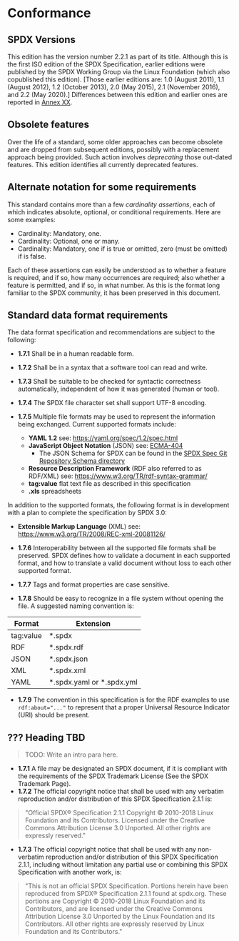 # Conformance

## SPDX Versions

This edition has the version number 2.2.1 as part of its title. Although this is the first ISO edition of the SPDX Specification, earlier editions were published by the SPDX Working Group via the Linux Foundation (which also copublished this edition). [Those earlier editions are: 1.0 (August 2011), 1.1 (August 2012), 1.2 (October 2013), 2.0 (May 2015), 2.1 (November 2016), and 2.2 (May 2020).] Differences between this edition and earlier ones are reported in [Annex XX](annexXX.md).

## Obsolete features

Over the life of a standard, some older approaches can become obsolete and are dropped from subsequent editions, possibly with a replacement approach being provided. Such action involves *deprecating* those out-dated features. This edition identifies all currently deprecated features.

## Alternate notation for some requirements

This standard contains more than a few *cardinality assertions*, each of which indicates absolute, optional, or conditional requirements. Here are some examples:

* Cardinality: Mandatory, one.
* Cardinality: Optional, one or many.
* Cardinality: Mandatory, one if <condition> is true or <feature> omitted, zero (must be omitted) if <condition> is false.

Each of these assertions can easily be understood as to whether a feature is required, and if so, how many occurrences are required; also whether a feature is permitted, and if so, in what number. As this is the format long familiar to the SPDX community, it has been preserved in this document.

## Standard data format requirements

The data format specification and recommendations are subject to the following:

 * **1.7.1** Shall be in a human readable form.

* **1.7.2** Shall be in a syntax that a software tool can read and write.

* **1.7.3** Shall be suitable to be checked for syntactic correctness automatically, independent of how it was generated (human or tool).

* **1.7.4** The SPDX file character set shall support UTF-8 encoding.

* **1.7.5** Multiple file formats may be used to represent the information being exchanged. Current supported formats include:

  * **YAML 1.2** see: <https://yaml.org/spec/1.2/spec.html>
  * **JavaScript Object Notation** (JSON) see: [ECMA-404](https://www.ecma-international.org/publications/files/ECMA-ST/ECMA-404.pdf)
    * The JSON Schema for SPDX can be found in the [SPDX Spec Git Repository Schema directory](https://github.com/spdx/spdx-spec/blob/master/schemas/spdx-schema.json)
  * **Resource Description Framework** (RDF also referred to as RDF/XML) see: <https://www.w3.org/TR/rdf-syntax-grammar/>
  * **tag:value** flat text file as described in this specification
  * **.xls** spreadsheets

In addition to the supported formats, the following format is in development with a plan to complete the specification by SPDX 3.0:

* **Extensible Markup Language** (XML) see: https://www.w3.org/TR/2008/REC-xml-20081126/

* **1.7.6** Interoperability between all the supported file formats shall be preserved. SPDX defines how to validate a document in each supported format, and how to translate a valid document without loss to each other supported format.

* **1.7.7** Tags and format properties are case sensitive.

* **1.7.8** Should be easy to recognize in a file system without opening the file. A suggested naming convention is:

| Format      | Extension   |
| ----------- | ----------- |
| tag:value   | \*.spdx      |
| RDF         | \*.spdx.rdf  |
| JSON        | \*.spdx.json |
| XML         | \*.spdx.xml  |
| YAML        | \*.spdx.yaml or \*.spdx.yml |

* **1.7.9** The convention in this specification is for the RDF examples to use `rdf:about="..."` to represent that a proper Universal Resource Indicator (URI) should be present.

## ??? Heading TBD

 > TODO: Write an intro para here.
 
* **1.7.1** A file may be designated an SPDX document, if it is compliant with the requirements of the SPDX Trademark License (See the SPDX Trademark Page).
* **1.7.2** The official copyright notice that shall be used with any verbatim reproduction and/or distribution of this SPDX Specification 2.1.1 is:

> "Official SPDX® Specification 2.1.1 Copyright © 2010-2018 Linux Foundation and its Contributors. Licensed under the Creative Commons Attribution License 3.0 Unported. All other rights are expressly reserved."

* **1.7.3** The official copyright notice that shall be used with any non-verbatim reproduction and/or distribution of this SPDX Specification 2.1.1, including without limitation any partial use or combining this SPDX Specification with another work, is:

> "This is not an official SPDX Specification. Portions herein have been reproduced from SPDX® Specification 2.1.1 found at spdx.org. These portions are Copyright © 2010-2018 Linux Foundation and its Contributors, and are licensed under the Creative Commons Attribution License 3.0 Unported by the Linux Foundation and its Contributors. All other rights are expressly reserved by Linux Foundation and its Contributors."
